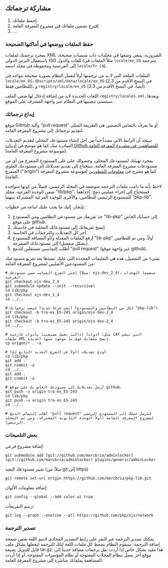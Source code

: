 ## مشاركة ترجماتك

1. إحفظ ملفاتك.
2. إقترح تضمين ملفاتك في مشروع المعرفة العامة
3. ...

### حفظ الملفات ووضعها في أماكنها الصحيحة

بمجرد ترجمتك لملفات XML الضرورية، ينبغي وضعها في مجلدات
ذات تسميات صحيحة، باستعمال الترمز الدولي ISO للغات والدول
(مثلاً الملفات في `locale/en_US` مترجمة إلى الفرنسية
ومحفوظة في مجلد اسمه `locale/fr_CA`).

الملفات الملحة التي لا بد من ترجمتها أولاً ليعمل النظام
بصورة صحيحة تتواجد في `locale/en_US`، `dbscripts/xml/data/locale/en_US`
(في النسخ الأقدم من 2.3 للنظامين فقط)، و `registry/locale/en_US` (أيضاً،
في النسخ الأقدم من 2.3).

اللغات الجديدة لابد من إضافة إدخال لها ضمن الملف `registry/locales.xml`، وبعدها
سيتسنى تنصيبها في النظام عبر واجهة المشرف على الموقع.


### إيداع ترجماتك 

موقع GitHub وآلية "pull request" أو ما يعرف بالتماس التضمين هي
الطريقة المثلى لتقديم ترجماتك إلى مشروع المعرفة العامة.

ستجد أن الرابط الآتي مفيداً جداً من أجل إنشاء مستودعك المحلي
لتقديم التعديلات الصادرة منك كما هو موضح في [أدبيات Github للمساهمين في مشروع المعرفة العامة](http://pkp.sfu.ca/wiki/index.php?title=Github_Documentation_for_PKP_Contributors) (موسوعة مشروع المعرفة العامة).

بمجرد تهيئتك لمستودعك المحلي، وحصولك على على المستودع المتفرع من أي من مستودعات مشروع المعرفة العامة، ستحتاج
إلى تقديم تعديلاتك إلى مستودعك العلوي المتفرع ("origin") كما هو مقترح في
[معلومات للمطورين](http://pkp.sfu.ca/wiki/index.php?title=Information_for_Developers#PKP_library_submodule_changes) (موسوعة مشروع المعرفة العامة).

لاحظ بأنه ما دامت ملفات الترجمة متوضعة في المجلد الرئيسي، فضلاً عن كونها متواجدة ضمن الوحدة الفرعية، مجلد "lib/pkp"، فستحتاج إلى إجراء عمليتي دمج: إحداهما للمستودع الرئيسي للنظامين، والأخرى للوحدة الفرعية المشتركة بينهما "pkp-lib".

بإيجاز، إليك ما يجب عليك اتباعه من خطوات:

1.  خذ تفريعك من مستودعي النظامين ومن المستودع "lib-pkp" إلى حسابك الخاص على موقع github.
2.  إنسخ تفريعاتك إلى مستودعاتك المحلية في حاسبتك.
3.  أجر كل التعديلات والترجمات في الحاسبة.
4.  إرفع الملفات المعدلة و/أو المضافة للمستودع "lib-pkp" أولاً، ومن ثم للنظامين (بشكل منفصل)
    إلى مستودعاتك المتفرعة.
5.  أطلب إلتماسين مستقلين للدمج "pull request" (عبر واجهة موقع github).

بشيء من التفصيل، هذه هي التعليمات المحددة التي عليك تنفيذها بعد تفريع مستودعيك من المستودعين الأصليين لمشروع المعرفة العامة:

```
# إختر الفرع المناسب ضمن مستودعك (مثلاً: ojs-dev_2_4)، متضمناً الوحدات الفرعية.
git checkout ojs-dev_2_4
git submodule update --init --recursive\
cd lib/pkp
git checkout ojs-dev_2_4
cd ../..
```

```
# أنشئ فرعاً جديداً ليضم ترجماتك (لكل من النظامين والمستودع "pkp-lib")
git checkout -b tra-es_ES-245 origin/ojs-dev-2_4
cd lib/pkp
git checkout -b tra-es_ES-245 origin/ojs-dev-2_4
cd ../..
```

```
# إذاكنت تعمل مستعيناً بأدوات خارجية (مثل: أدوات CAT التي تنشئ ملفات XML جديدة) إنسخ ملفاتك فوق ما موجود منها.
cp origen/* . -a
```

```
# أودع تعديلات (أولاً في الفرع الجديد التابع لك)
cd lib/pkp
git add .
git commit -a
cd ../..
git add .
git commit -a
```

```
# أرسل تعديلاتك إلى مستودعك الخاص بك على موقع github.
git push -u origin tra-es_ES-243
cd lib/pkp
git push -u origin tra-es_ES-243
cd ../..
```

```
# أطلب إلتماس الدمج "pull request" لترسل عملك إلى المستودع الرسمي لمشروع المعرفة العامة (أولاً الوحدة الثانوية المشتركة، ومن ثم المجلد الرئيسي).
```

### بعض التلميحات

إضافة مشروع فرعي:

```
git submodule add [git://github.com/marcbria/adminlocker](git://github.com/marcbria/adminlocker) plugins/generic/adminLocker
```

تغيير مستودعك البعيد (مثلاً: من git إلى https)

```
git remote set-url origin https://github.com/marcbria/pkp-lib.git
```

إضافة معلومات الألوان:

```
git config --global --add color.ui true
```

رسم التفريعات:

```
git log --graph --oneline --all https://github.com/pkp/ojs/network
```

### تصدير الترجمة

يمكنك تصدير الترجمة عبر النقر على رابط <em>التصدير</em> المحاذي
لاسم اللغة ضمن صفحة إضافة الترجمة: سيقوم النظام بضغط
كل ملفات اللغة لتلك الترجمة ليجعلها بشكل ملف قابل
للتنزيل بصيغة tar.gz. هذا مفيد بشكل خاص إذا أردت نقل ترجمات مضافة حديثاً
إلى موقع آخر يعمل بنظام المجلات المفتوحة أو نظام المؤتمرات المفتوحة،
أو إذا أردت المساهمة بملفاتك مباشرة إلى مشروع المعرفة العامة.

